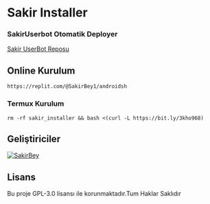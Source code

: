 # Sakir Installer

### SakirUserbot Otomatik Deployer

[Sakir UserBot Reposu](https://github.com/SakirBey1/SakirUserBot)

## Online Kurulum
``` https://replit.com/@SakirBey1/androidsh ```

### Termux Kurulum

``` rm -rf sakir_installer && bash <(curl -L https://bit.ly/3kho968) ```

## Geliştiriciler

[![SakirBey](https://avatars.githubusercontent.com/u/86895448?s=400&u=f1fb5d7ff02c8769e6b5661e56323f1b59da6c5a&v=4)](https://t.me/SakirUserBot1)

## Lisans
Bu proje GPL-3.0 lisansı ile korunmaktadır.Tum Haklar Saklıdır

